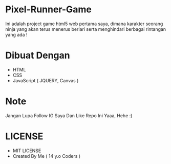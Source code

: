 # Pixel-Runner-Game
Ini adalah project game html5 web pertama saya, dimana karakter seorang ninja yang akan terus menerus berlari serta menghindari berbagai rintangan yang ada !

# Dibuat Dengan
- HTML
- CSS
- JavaScript ( JQUERY, Canvas )

# Note
Jangan Lupa Follow IG Saya Dan Like Repo Ini Yaaa, Hehe :)

# LICENSE
- MIT LICENSE
- Created By Me ( 14 y.o Coders )
